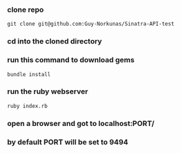 ### clone repo
```
git clone git@github.com:Guy-Norkunas/Sinatra-API-test
```
### cd into the cloned directory
### run this command to download gems
```
bundle install
```
### run the ruby webserver
```
ruby index.rb
```
### open a browser and got to localhost:PORT/
### by default PORT will be set to 9494